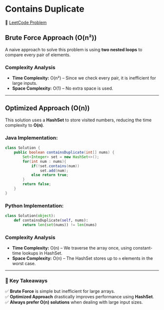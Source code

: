 # Contains Duplicate

🔗 [LeetCode Problem](https://leetcode.com/problems/contains-duplicate/description/)

## Brute Force Approach (O(n²))
A naive approach to solve this problem is using **two nested loops** to compare every pair of elements.

### Complexity Analysis
- **Time Complexity:** O(n²) – Since we check every pair, it is inefficient for large inputs.  
- **Space Complexity:** O(1) – No extra space is used.

---

## Optimized Approach (O(n))
This solution uses a **HashSet** to store visited numbers, reducing the time complexity to **O(n)**.

### Java Implementation:
```java
class Solution {
    public boolean containsDuplicate(int[] nums) {
        Set<Integer> set = new HashSet<>();
        for(int num : nums){
            if(!set.contains(num))
                set.add(num);
            else return true;
        }
        return false;
    }
}
```

### Python Implementation:
```python
class Solution(object):
    def containsDuplicate(self, nums):
        return len(set(nums)) != len(nums)
```

### Complexity Analysis
- **Time Complexity:** O(n) – We traverse the array once, using constant-time lookups in HashSet.  
- **Space Complexity:** O(n) – The HashSet stores up to `n` elements in the worst case.  

---

### 🚀 Key Takeaways
✅ **Brute Force** is simple but inefficient for large arrays.  
✅ **Optimized Approach** drastically improves performance using **HashSet**.  
✅ **Always prefer O(n) solutions** when dealing with large input sizes.  

